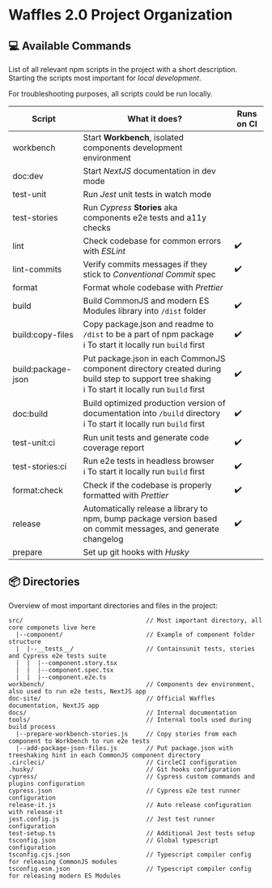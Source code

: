 # Waffles 2.0 Project Organization

## 💻 Available Commands

List of all relevant npm scripts in the project with a short description. Starting the scripts most important for _local development_.

For troubleshooting purposes, all scripts could be run locally.

| Script             | What it does?                                                                                                                                        | Runs on CI |
| ------------------ | ---------------------------------------------------------------------------------------------------------------------------------------------------- | ---------- |
| workbench          | Start **Workbench**, isolated components development environment                                                                                     |            |
| doc:dev            | Start _NextJS_ documentation in dev mode                                                                                                             |            |
| test-unit          | Run _Jest_ unit tests in watch mode                                                                                                                  |            |
| test-stories       | Run _Cypress_ **Stories** aka components e2e tests and a11y checks                                                                                   |            |
| lint               | Check codebase for common errors with _ESLint_                                                                                                       | ✔️         |
| lint-commits       | Verify commits messages if they stick to _Conventional Commit_ spec                                                                                  | ✔️         |
| format             | Format whole codebase with _Prettier_                                                                                                                |            |
| build              | Build CommonJS and modern ES Modules library into `/dist` folder                                                                                     | ✔️         |
| build:copy-files   | Copy package.json and readme to `/dist` to be a part of npm package<br >ℹ️ To start it locally run `build` first                                     | ✔️         |
| build:package-json | Put package.json in each CommonJS component directory created during build step to support tree shaking<br >ℹ️ To start it locally run `build` first | ✔️         |
| doc:build          | Build optimized production version of documentation into `/build` directory<br >ℹ️ To start it locally run `build` first                             | ✔️         |
| test-unit:ci       | Run unit tests and generate code coverage report                                                                                                     | ✔️         |
| test-stories:ci    | Run e2e tests in headless browser<br >ℹ️ To start it locally run `build` first                                                                       | ✔️         |
| format:check       | Check if the codebase is properly formatted with _Prettier_                                                                                          | ✔️         |
| release            | Automatically release a library to npm, bump package version based on commit messages, and generate changelog                                        | ✔️         |
| prepare            | Set up git hooks with _Husky_                                                                                                                        |            |

## 📦 Directories

Overview of most important directories and files in the project:

```
src/                                  // Most important directory, all core componets live here
  |--component/                       // Example of component folder structure
  |  |--__tests__/                    // Containsunit tests, stories and Cypress e2e tests suite
  |  |  |--component.story.tsx
  |  |  |--component.spec.tsx
  |  |  |--component.e2e.ts
workbench/                            // Components dev environment, also used to run e2e tests, NextJS app
doc-site/                             // Official Waffles documentation, NextJS app
docs/                                 // Internal documentation
tools/                                // Internal tools used during build process
  |--prepare-workbench-stories.js     // Copy stories from each component to Workbench to run e2e tests
  |--add-package-json-files.js        // Put package.json with treeshaking hint in each CommonJS component directory
.circleci/                            // CircleCI configuration
.husky/                               // Git hooks configuration
cypress/                              // Cypress custom commands and plugins configuration
cypress.json                          // Cypress e2e test runner configuration
release-it.js                         // Auto release configuration with release-it
jest.config.js                        // Jest test runner configuration
test-setup.ts                         // Additional Jest tests setup
tsconfig.json                         // Global typescript configuration
tsconfig.cjs.json                     // Typescript compiler config for releasing CommonJS modules
tsconfig.esm.json                     // Typescript compiler config for releasing modern ES Modules
```
